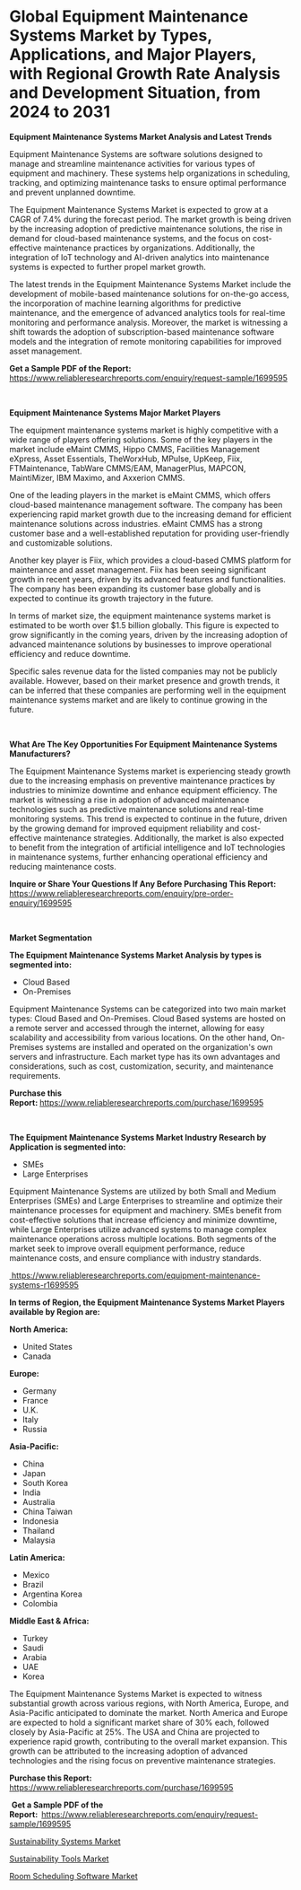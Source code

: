 <p><h1>Global Equipment Maintenance Systems Market by Types, Applications, and Major Players, with Regional Growth Rate Analysis and Development Situation, from 2024 to 2031</h1></p><p><strong>Equipment Maintenance Systems Market Analysis and Latest Trends</strong></p>
<p><p>Equipment Maintenance Systems are software solutions designed to manage and streamline maintenance activities for various types of equipment and machinery. These systems help organizations in scheduling, tracking, and optimizing maintenance tasks to ensure optimal performance and prevent unplanned downtime.</p><p>The Equipment Maintenance Systems Market is expected to grow at a CAGR of 7.4% during the forecast period. The market growth is being driven by the increasing adoption of predictive maintenance solutions, the rise in demand for cloud-based maintenance systems, and the focus on cost-effective maintenance practices by organizations. Additionally, the integration of IoT technology and AI-driven analytics into maintenance systems is expected to further propel market growth.</p><p>The latest trends in the Equipment Maintenance Systems Market include the development of mobile-based maintenance solutions for on-the-go access, the incorporation of machine learning algorithms for predictive maintenance, and the emergence of advanced analytics tools for real-time monitoring and performance analysis. Moreover, the market is witnessing a shift towards the adoption of subscription-based maintenance software models and the integration of remote monitoring capabilities for improved asset management.</p></p>
<p><strong>Get a Sample PDF of the Report:&nbsp;</strong> <a href="https://www.reliableresearchreports.com/enquiry/request-sample/1699595">https://www.reliableresearchreports.com/enquiry/request-sample/1699595</a></p>
<p>&nbsp;</p>
<p><strong>Equipment Maintenance Systems Major Market Players</strong></p>
<p><p>The equipment maintenance systems market is highly competitive with a wide range of players offering solutions. Some of the key players in the market include eMaint CMMS, Hippo CMMS, Facilities Management eXpress, Asset Essentials, TheWorxHub, MPulse, UpKeep, Fiix, FTMaintenance, TabWare CMMS/EAM, ManagerPlus, MAPCON, MaintiMizer, IBM Maximo, and Axxerion CMMS.</p><p>One of the leading players in the market is eMaint CMMS, which offers cloud-based maintenance management software. The company has been experiencing rapid market growth due to the increasing demand for efficient maintenance solutions across industries. eMaint CMMS has a strong customer base and a well-established reputation for providing user-friendly and customizable solutions.</p><p>Another key player is Fiix, which provides a cloud-based CMMS platform for maintenance and asset management. Fiix has been seeing significant growth in recent years, driven by its advanced features and functionalities. The company has been expanding its customer base globally and is expected to continue its growth trajectory in the future.</p><p>In terms of market size, the equipment maintenance systems market is estimated to be worth over $1.5 billion globally. This figure is expected to grow significantly in the coming years, driven by the increasing adoption of advanced maintenance solutions by businesses to improve operational efficiency and reduce downtime.</p><p>Specific sales revenue data for the listed companies may not be publicly available. However, based on their market presence and growth trends, it can be inferred that these companies are performing well in the equipment maintenance systems market and are likely to continue growing in the future.</p></p>
<p>&nbsp;</p>
<p><strong>What Are The Key Opportunities For Equipment Maintenance Systems Manufacturers?</strong></p>
<p><p>The Equipment Maintenance Systems market is experiencing steady growth due to the increasing emphasis on preventive maintenance practices by industries to minimize downtime and enhance equipment efficiency. The market is witnessing a rise in adoption of advanced maintenance technologies such as predictive maintenance solutions and real-time monitoring systems. This trend is expected to continue in the future, driven by the growing demand for improved equipment reliability and cost-effective maintenance strategies. Additionally, the market is also expected to benefit from the integration of artificial intelligence and IoT technologies in maintenance systems, further enhancing operational efficiency and reducing maintenance costs.</p></p>
<p><strong>Inquire or Share Your Questions If Any Before Purchasing This Report:</strong> <a href="https://www.reliableresearchreports.com/enquiry/pre-order-enquiry/1699595">https://www.reliableresearchreports.com/enquiry/pre-order-enquiry/1699595</a></p>
<p>&nbsp;</p>
<p><strong>Market Segmentation</strong></p>
<p><strong>The Equipment Maintenance Systems Market Analysis by types is segmented into:</strong></p>
<p><ul><li>Cloud Based</li><li>On-Premises</li></ul></p>
<p><p>Equipment Maintenance Systems can be categorized into two main market types: Cloud Based and On-Premises. Cloud Based systems are hosted on a remote server and accessed through the internet, allowing for easy scalability and accessibility from various locations. On the other hand, On-Premises systems are installed and operated on the organization's own servers and infrastructure. Each market type has its own advantages and considerations, such as cost, customization, security, and maintenance requirements.</p></p>
<p><strong>Purchase this Report:&nbsp;</strong><a href="https://www.reliableresearchreports.com/purchase/1699595">https://www.reliableresearchreports.com/purchase/1699595</a></p>
<p>&nbsp;</p>
<p><strong>The Equipment Maintenance Systems Market Industry Research by Application is segmented into:</strong></p>
<p><ul><li>SMEs</li><li>Large Enterprises</li></ul></p>
<p><p>Equipment Maintenance Systems are utilized by both Small and Medium Enterprises (SMEs) and Large Enterprises to streamline and optimize their maintenance processes for equipment and machinery. SMEs benefit from cost-effective solutions that increase efficiency and minimize downtime, while Large Enterprises utilize advanced systems to manage complex maintenance operations across multiple locations. Both segments of the market seek to improve overall equipment performance, reduce maintenance costs, and ensure compliance with industry standards.</p></p>
<p><a href="https://www.reliableresearchreports.com/equipment-maintenance-systems-r1699595">&nbsp;https://www.reliableresearchreports.com/equipment-maintenance-systems-r1699595</a></p>
<p><strong>In terms of Region, the Equipment Maintenance Systems Market Players available by Region are:</strong></p>
<p>
    <p> <strong> North America: </strong>
        <ul>
            <li>United States</li>
            <li>Canada</li>
        </ul>
        </p> 
    <p> <strong> Europe: </strong>
        <ul>
            <li>Germany</li>
            <li>France</li>
            <li>U.K.</li>
            <li>Italy</li>
            <li>Russia</li>
        </ul>
        </p> 
    <p> <strong> Asia-Pacific: </strong>
        <ul>
            <li>China</li>
            <li>Japan</li>
            <li>South Korea</li>
            <li>India</li>
            <li>Australia</li>
            <li>China Taiwan</li>
            <li>Indonesia</li>
            <li>Thailand</li>
            <li>Malaysia</li>
        </ul>
        </p> 
    <p> <strong> Latin America: </strong>
        <ul>
            <li>Mexico</li>
            <li>Brazil</li>
            <li>Argentina Korea</li>
            <li>Colombia</li>
        </ul>
        </p> 
    <p> <strong> Middle East & Africa: </strong>
        <ul>
            <li>Turkey</li>
            <li>Saudi</li>
            <li>Arabia</li>
            <li>UAE</li>
            <li>Korea</li>
        </ul>
    </p>
    </p>
<p><p>The Equipment Maintenance Systems Market is expected to witness substantial growth across various regions, with North America, Europe, and Asia-Pacific anticipated to dominate the market. North America and Europe are expected to hold a significant market share of 30% each, followed closely by Asia-Pacific at 25%. The USA and China are projected to experience rapid growth, contributing to the overall market expansion. This growth can be attributed to the increasing adoption of advanced technologies and the rising focus on preventive maintenance strategies.</p></p>
<p><strong>Purchase this Report: </strong><a href="https://www.reliableresearchreports.com/purchase/1699595">https://www.reliableresearchreports.com/purchase/1699595</a></p>
<p>&nbsp;<strong>Get a Sample PDF of the Report:&nbsp;&nbsp;</strong><a href="https://www.reliableresearchreports.com/enquiry/request-sample/1699595">https://www.reliableresearchreports.com/enquiry/request-sample/1699595</a></p>
<p><strong></strong></p>
<p><p><a href="https://github.com/edytherolanlouisejk1miz0wig/Market-Research-Report-List-2/blob/main/sustainability-systems-market.md">Sustainability Systems Market</a></p><p><a href="https://github.com/peachesmcdowel1/Market-Research-Report-List-2/blob/main/sustainability-tools-market.md">Sustainability Tools Market</a></p><p><a href="https://github.com/EunaWiegad2023/Market-Research-Report-List-1/blob/main/room-scheduling-software-market.md">Room Scheduling Software Market</a></p></p>